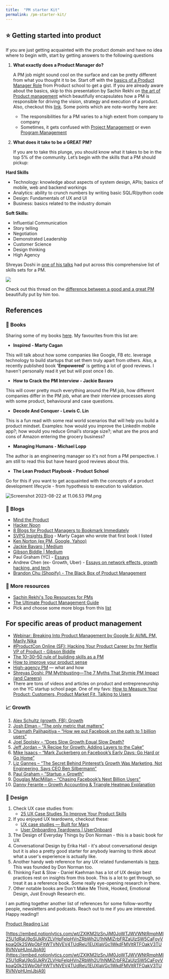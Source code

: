 ```yaml
---
title:  "PM starter Kit"
permalink: /pm-starter-kit/
---
```


## ⭐ Getting started into product

If you are just getting acquainted with the product domain and have no idea where to begin with, start by getting answers to the following questions

1. **What exactly does a Product Manager do?**
    
    A PM job might sound cool on the surface and can be pretty different from what you thought it to be. Start off with the [basics of a Product Manager Role](https://www.youtube.com/watch?v=ntzB9pGsD3E&t=14s) from Product school to get a gist. If you are already aware about the basics, skip to this presentation by Sachin Rekhi on [the art of Product management](https://www.youtube.com/watch?v=huTSPanUlQM) which beautifully encapsulates how a PM is responsible for driving the vision, strategy and execution of a product. Also, checkout this [link](https://www.altexsoft.com/blog/business/product-management-main-stages-and-product-manager-role/). Some points which are note-worthy here are:
    
    - The responsibilities for a PM varies to a high extent from company to company
    - Sometimes, it gets confused with [Project Management](https://www.productplan.com/learn/product-management-versus-project-management/) or even [Program Management](https://www.productplan.com/learn/product-management-vs-program-management/)
    
2. **What does it take to be a GREAT PM?**
    
    If you are to take this plunge, you should know what it takes to be in the top 5% of the community. Let’s begin with the skills that a PM should pickup:
    

**Hard Skills**

- Technology: knowledge about aspects of system design, APIs; basics of mobile, web and backend workings
- Analytics: ability to crunch numbers by writing basic SQL/R/python code
- Design: Fundamentals of UX and UI
- Business: basics related to the industry domain

**Soft Skills:**

- Influential Communication
- Story telling
- Negotiation
- Demonstrated Leadership
- Customer Science
- Design thinking
- High Agency

Shreyas Doshi in [one of his talks](https://www.youtube.com/watch?v=db8u5wURIVU&t=742s) had put across this comprehensive list of skills sets for a PM. 

![](Screenshot_2021-01-06_at_3.31.56_AM.png)

Check out this thread on the [difference between a good and a great PM](https://twitter.com/shreyas/status/1249039638829793280?lang=en) beautifully put by him too. 

## References

### 📕 Books

Sharing some of my books [here](https://drive.google.com/drive/u/1/folders/11UR9sxdI7uNq5t8PEEi3rZRASKQfHUhX). My favourites from this list are:

- **Inspired - Marty Cagan**

This will talk about how some companies like Google, FB etc. leverage technology to build startups that set them truly apart from others. Also, a recently published book **'Empowered'** is getting a lot of good reviews. I haven't personally read it yet but will post once I do. 

- **How to Crack the PM Interview - Jackie Bavaro**

This will cover pretty much everything around the PM job, how different companies differ in the PM job, what are their interview processes along with some product, behavioural and case questions.

- **Decode And Conquer - Lewis C. Lin**

This is a fun read with some real world scenarios that will help you build a product mindset. Examples: how would you improve the LinkedIn mobile app?; how would you reduce Gmail’s storage size?; what are the pros and cons of Amazon entering the grocery business?

- **Managing Humans - Michael Lopp**

The author is an engineering manager so it's not from a PM perspective. I am still to read this but have heard good reviews about this.

- **The Lean Product Playbook - Product School**

Go for this if you want to get acquainted with the concepts of a product development lifecycle - from hypothesis to execution to validation.

![Screenshot 2023-08-22 at 11.06.53 PM.png](Screenshot_2023-08-22_at_11.06.53_PM.png)

### 📒 Blogs

- [Mind the Product](https://www.mindtheproduct.com/)
- [Hacker Noon](https://hackernoon.com/tagged/product-management)
- [8 Blogs for Product Managers to Bookmark Immediately](https://www.productplan.com/blogs-for-product-managers/)
- [SVPG Insights Blog](https://svpg.com/articles/) - Marty Cagan who wrote that first book I listed
- [Ken Norton (ex PM, Google, Yahoo)](https://www.kennorton.com/)
- [Jackie Bavaro | Medium](https://jackiebo.medium.com/)
- [Gibson Biddle | Medium](https://gibsonbiddle.medium.com/)
- Paul Graham (YC) - [Essays](http://www.paulgraham.com/articles.html)
- Andrew Chen (ex- Growth, Uber) - [Essays on network effects, growth hacking, and tech](https://andrewchen.co/)
- [Brandon Chu (Shopify) - The Black Box of Product Management](https://blackboxofpm.com/)

### 🔖 More resources

- [Sachin Rekhi's Top Resources for PMs](https://www.sachinrekhi.com/top-resources-for-product-managers)
- [The Ultimate Product Management Guide](https://www.learnpmwith.me/resources/)
- Pick and choose some more blogs from this [list](https://medium.com/product-to-product/50-product-management-blogs-you-should-be-reading-92617b70dc12)

## For specific areas of product management

- [Webinar: Breaking Into Product Management by Google Sr AI/ML PM, Marily Nika](https://www.youtube.com/watch?v=AWdOkdlk-3I)
- [#ProductCon Online (SF): Hacking Your Product Career by fmr Netflix VP of Product - Gibson Biddle](https://www.youtube.com/watch?v=A37beafI5_o&feature=youtu.be)
- [The 10–30–50 rule of building skills as a PM](https://blog.tryexponent.com/10-30-50-product-management/)
- [How to improve your product sense](https://blog.tryexponent.com/improve-your-product-sense/)
- [High-agency PM](https://www.linkedin.com/pulse/high-agency-its-importance-how-cultivate-shreyas-doshi/) — what and how
- [Shreyas Doshi: PM Mythbusting—The 7 Myths That Stymie PM Impact (and Careers)](https://www.youtube.com/watch?v=jLH9xaerIB0)
- There are tons of videos and articles on product and entrepreneurship on the YC startup school page. One of my favs: [How to Measure Your Product: Customers, Product Market Fit, Talking to Users](https://www.ycombinator.com/library/8C-how-to-measure-your-product-sus-2018)

### 📈 Growth

1. [Alex Schultz (growth, FB): Growth](https://genius.com/Alex-schultz-lecture-6-growth-annotated)
2. [Josh Elman – “The only metric that matters”](http://tech.genius.com/Josh-elman-the-only-metric-that-matters-annotated)
3. [Chamath Palihapitiya – “How we put Facebook on the path to 1 billion users”](http://tech.genius.com/Chamath-palihapitiya-how-we-put-facebook-on-the-path-to-1-billion-users-annotated)
4. [Joel Spolsky – “Does Slow Growth Equal Slow Death?](http://tech.genius.com/Joel-spolsky-does-slow-growth-equal-slow-death-annotated)
5. [Jeff Jordan – “A Recipe for Growth: Adding Layers to the Cake”](http://tech.genius.com/Jeff-jordan-a-recipe-for-growth-adding-layers-to-the-cake-annotated)
6. [Mike Isaacs – “Mark Zuckerberg on Facebook’s Early Days: Go Hard or Go Home”](http://allthingsd.com/20121020/mark-zuckerberg-on-facebooks-early-days-go-hard-or-go-home/)
7. [Liz Gannes – “The Secret Behind Pinterest’s Growth Was Marketing, Not Engineering, Says CEO Ben Silbermann”](http://allthingsd.com/20121020/the-secret-behind-pinterests-growth-was-marketing-not-engineering-says-ceo-ben-silbermann/)
8. [Paul Graham – “Startup = Growth”](http://tech.genius.com/Paul-graham-startup-growth-annotated)
9. [Douglas MacMillan – “Chasing Facebook’s Next Billion Users”](http://www.businessweek.com/articles/2012-07-25/chasing-facebooks-next-billion-users)
10. [Danny Ferante – Growth Accounting & Triangle Heatmap Explanation](https://www.facebook.com/photo.php?v=3707283286197)

### 🎨 Design

1. Check UX case studies from:
    - [25 UX Case Studies To Improve Your Product Skills](https://growth.design/case-studies/)
2. If you enjoyed UX teardowns, checkout these:
    - [UX case studies — Built for Mars](https://builtformars.com/studies/)
    - [User Onboarding Teardowns | UserOnboard](https://www.useronboard.com/user-onboarding-teardowns/)
3. The Design of Everyday Things by Don Norman - this is a basic book for UX
4. Conversational Design by Erika Hall - it's about conversational design but it is also a pretty good starter for anybody learning to think about what a user's experience is actually like.
5. Another handy web reference for any UX related fundamentals is [here](https://www.nngroup.com/articles/). This was founded by Don Norman too.
6. Thinking Fast & Slow - Daniel Kaehman has a lot of UX design best practices rest on insights from this book. This is a lot to get through, so treat it as a reference book. Some really eye-opening research in there.
7. Other notable books are Don't Make Me Think, Hooked, Emotional Design, Just Enough Research etc.

I am putting together another list of references for some follow-worthy people, newsletters and podcasts. Reach out to me if you are interested. Happy reading!! 

[Product Reading List](https://medium.com/quitgenius-product/product-reading-list-48e9faddd987)

[https://embed.notionlytics.com/wt/ZXlKM2IzSnJjM0JoWTJWVWNtRmphMlZ5U1dRaU9pSlJkRVZLVHpFelpHVnZRbWh2U1hNMlZrbFRZaUlzSW5CaFoyVkpaQ0k2SWpObFltWTVNVEV4TUdReU1EUXlaVGc1WkdFMVltRTFOakV3TURVNVpHUmlJbjA9](https://embed.notionlytics.com/wt/ZXlKM2IzSnJjM0JoWTJWVWNtRmphMlZ5U1dRaU9pSlJkRVZLVHpFelpHVnZRbWh2U1hNMlZrbFRZaUlzSW5CaFoyVkpaQ0k2SWpObFltWTVNVEV4TUdReU1EUXlaVGc1WkdFMVltRTFOakV3TURVNVpHUmlJbjA9)